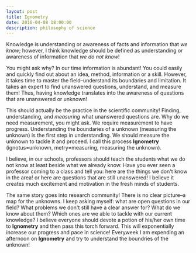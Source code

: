 ```yaml
---
layout: post
title: Ignometry
date: 2016-04-08 18:00:00
description: philosophy of science
---
```


<p>
Knowledge is understanding or awareness of facts and information that <i>we know</i>; however, I think knowledge should be defined as understanding or awareness of information that <i>we do not know</i>!  
</p>

<p>
You might ask why? In our time information is abundant! You could easily and  quickly find out about an idea, method, information or a skill. However, it takes time to master the field&#x2013;understand its boundaries and limitation. It takes an expert to find unanswered questions, understand, and measure them! Thus, having knowledge translates into the awareness of questions that are unanswered or unknown!
</p>

<p>
This should actually be the practice in the scientific community! Finding, understanding, and <i>measuring</i> what unanswered questions are. Why do we need measurement, you might ask. We require measurement to have progress. Understanding the boundaries of a unknown (measuring the unknown) is the first step in understanding. We should measure the unknown to tackle it and proceed. I call this process <b>Ignometry</b> (ignotus=unknown, metry=measuring, measuring the unknown). 
</p>

<p>
I believe, in our schools, professors should teach the students what we do not know at least beside what we already know. Have you ever seen a professor coming to a class and tell you: here are the things we don't know in the area! or here are questions that are still unanswered! I believe it creates much excitement and motivation in the fresh minds of students. 
</p>

<p>
The same story goes into research community! There is no clear picture&#x2013;a map for the unknowns. I keep asking myself: what are open questions in our field? What problems we don't still have a clear answer for? What do we know about them? Which ones are we able to tackle with our current knowledge? I believe everyone should devote a potion of his/her own time to <b>Ignometry</b> and then pass this torch forward. This will exponentially increase our progress and pace in science! Everyweek I am expending an afternoon on <b>Ignometry</b> and try to understand the boundries of the unknown!
</p>
</div>
</div>
